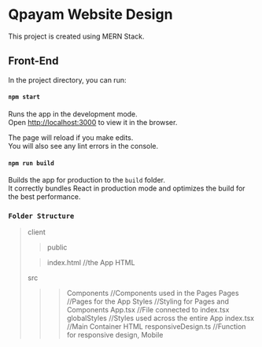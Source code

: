 # Qpayam Website Design

This project is created using MERN Stack.

## Front-End

In the project directory, you can run:

#### `npm start`

Runs the app in the development mode.\
Open [http://localhost:3000](http://localhost:3000) to view it in the browser.

The page will reload if you make edits.\
You will also see any lint errors in the console.

#### `npm run build`

Builds the app for production to the `build` folder.\
It correctly bundles React in production mode and optimizes the build for the best performance.

### `Folder Structure`

> client
>
> > public
>
> > index.html //the App HTML
>
> src
>
> > > Components //Components used in the Pages
> > > Pages //Pages for the App
> > > Styles //Styling for Pages and Components
> > > App.tsx //File connected to index.tsx
> > > globalStyles //Styles used across the entire App
> > > index.tsx //Main Container HTML
> > > responsiveDesign.ts //Function for responsive design, Mobile
